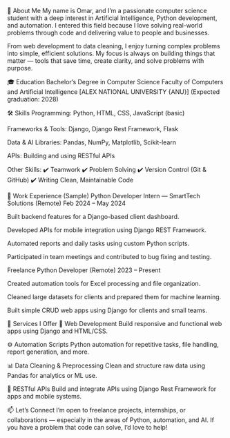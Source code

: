 👋 About Me
My name is Omar, and I’m a passionate computer science student with a deep interest in Artificial Intelligence, Python development, and automation. I entered this field because I love solving real-world problems through code and delivering value to people and businesses.

From web development to data cleaning, I enjoy turning complex problems into simple, efficient solutions. My focus is always on building things that matter — tools that save time, create clarity, and solve problems with purpose.

🎓 Education
Bachelor’s Degree in Computer Science
Faculty of Computers and Artificial Intelligence
[ALEX NATIONAL UNIVERSITY {ANU}]
(Expected graduation: 2028)

🛠️ Skills
Programming:
Python, HTML, CSS, JavaScript (basic)

Frameworks & Tools:
Django, Django Rest Framework, Flask

Data & AI Libraries:
Pandas, NumPy, Matplotlib, Scikit-learn

APIs:
Building and using RESTful APIs

Other Skills:
✔️ Teamwork
✔️ Problem Solving
✔️ Version Control (Git & GitHub)
✔️ Writing Clean, Maintainable Code

💼 Work Experience (Sample)
Python Developer Intern — SmartTech Solutions (Remote)
Feb 2024 – May 2024

Built backend features for a Django-based client dashboard.

Developed APIs for mobile integration using Django REST Framework.

Automated reports and daily tasks using custom Python scripts.

Participated in team meetings and contributed to bug fixing and testing.

Freelance Python Developer (Remote)
2023 – Present

Created automation tools for Excel processing and file organization.

Cleaned large datasets for clients and prepared them for machine learning.

Built simple CRUD web apps using Django for clients and small teams.

🧩 Services I Offer
🧱 Web Development
Build responsive and functional web apps using Django and HTML/CSS.

⚙️ Automation Scripts
Python automation for repetitive tasks, file handling, report generation, and more.

📊 Data Cleaning & Preprocessing
Clean and structure raw data using Pandas for analytics or ML use.

🔗 RESTful APIs
Build and integrate APIs using Django Rest Framework for apps and mobile systems.

📫 Let’s Connect
I’m open to freelance projects, internships, or collaborations — especially in the areas of Python, automation, and AI. If you have a problem that code can solve, I’d love to help!

